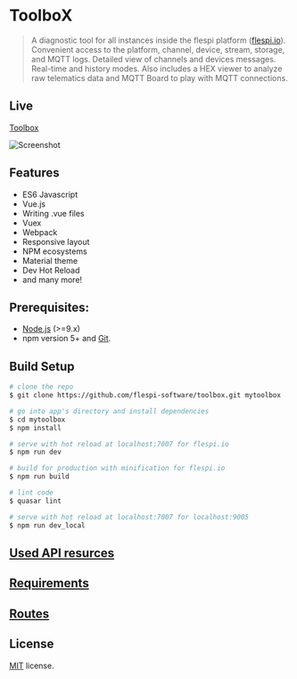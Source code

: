 # ToolboX

> A diagnostic tool for all instances inside the flespi platform ([flespi.io](https://flespi.io)). Convenient access to the platform, channel, device, stream, storage, and MQTT logs. Detailed view of channels and devices messages. Real-time and history modes. Also includes a HEX viewer to analyze raw telematics data and MQTT Board to play with MQTT connections.

## Live
[Toolbox](https://toolbox.flespi.io/)

![Screenshot](/misc/screenshot.png?raw=true "ToolboX")

## Features
* ES6 Javascript
* Vue.js
* Writing .vue files
* Vuex
* Webpack
* Responsive layout
* NPM ecosystems
* Material theme
* Dev Hot Reload
* and many more!

## Prerequisites:

- [Node.js](https://nodejs.org/en/) (>=9.x)
- npm version 5+ and [Git](https://git-scm.com/).

## Build Setup

``` bash
# clone the repo
$ git clone https://github.com/flespi-software/toolbox.git mytoolbox

# go into app's directory and install dependencies
$ cd mytoolbox
$ npm install

# serve with hot reload at localhost:7007 for flespi.io
$ npm run dev

# build for production with minification for flespi.io
$ npm run build

# lint code
$ quasar lint

# serve with hot reload at localhost:7007 for localhost:9005
$ npm run dev_local
```

## [Used API resurces](docs/API.md)

## [Requirements](docs/Token.md)

## [Routes](docs/Routes.md)

## License
[MIT](https://github.com/flespi-software/Toolbox/blob/master/LICENSE) license.
